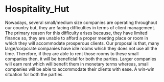 # Hospitality_Hut
Nowadays, several small/medium size companies are operating throughout our country but, they are facing difficulties in terms of client management. The primary reason for this difficulty arises because, they have limited finance so, they are unable to afford a proper meeting place or room in which they will accommodate prosperous clients. Our proposal is that, many large/corporate companies have idle rooms which they does not use all the time. Therefore, if they are able to rent those rooms to these small companies then, it will be beneficial for both the parties. Larger companies will earn rent which will benefit them in monetary terms whereas, small companies will be able to accommodate their clients with ease. A win-win situation for both the parties.
